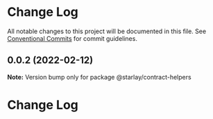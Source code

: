 # Change Log

All notable changes to this project will be documented in this file.
See [Conventional Commits](https://conventionalcommits.org) for commit guidelines.

## 0.0.2 (2022-02-12)

**Note:** Version bump only for package @starlay/contract-helpers





# Change Log
